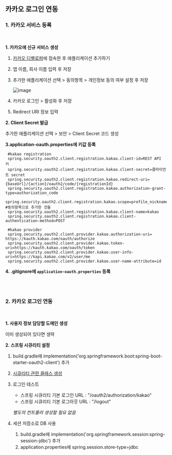 ## 카카오 로그인 연동

### 1. 카카오 서비스 등록
<br>

**1. 카카오에 신규 서비스 생성**

1. [카카오 디벨로퍼](https://developers.kakao.com/console/app)에 접속한 후 애플리케이션 추가하기
2. 앱 이름, 회사 이름 입력 후 저장
3. 추가한 애플리케이션 선택 > 동의항목 > 개인정보 동의 여부 설정 후 저장

    ![image](https://user-images.githubusercontent.com/67725652/123586705-15ba0e00-d820-11eb-9075-aa92232e42cb.png)

4. 카카오 로그인 > 활성화 후 저장
5. Redirect URI 정보 입력

**2. Client Secret 발급**

추가한 애플리케이션 선택 > 보안 > Client Secret 코드 생성

**3.application-oauth.properties에 키값 등록**

 ```properties
  #kakao registration
  spring.security.oauth2.client.registration.kakao.client-id=REST API 키
  spring.security.oauth2.client.registration.kakao.client-secret=클라이언트 secret
  spring.security.oauth2.client.registration.kakao.redirect-uri={baseUrl}/{action}/oauth2/code/{registrationId}
  spring.security.oauth2.client.registration.kakao.authorization-grant-type=authorization_code
  spring.security.oauth2.client.registration.kakao.scope=profile_nickname,profile_image,account_email #동의항목으로 추가한 것들
  spring.security.oauth2.client.registration.kakao.client-name=kakao
  spring.security.oauth2.client.registration.kakao.client-authentication-method=POST
  
  #kakao provider
  spring.security.oauth2.client.provider.kakao.authorization-uri= https://kauth.kakao.com/oauth/authorize
  spring.security.oauth2.client.provider.kakao.token-uri=https://kauth.kakao.com/oauth/token
  spring.security.oauth2.client.provider.kakao.user-info-uri=https://kapi.kakao.com/v2/user/me
  spring.security.oauth2.client.provider.kakao.user-name-attribute=id

```

**4. .gitignore에 `application-oauth.properties` 등록**

<br>
<br>

### 2. 카카오 로그인 연동
<br>

**1. 사용자 정보 담당할 도메인 생성**

이미 생성되어 있다면 생략

**2. 스프링 시큐리티 설정**

1. build.gradle에 implementation('org.springframework.boot:spring-boot-starter-oauth2-client') 추가
2. [시큐리티 관련 클래스 생성](./config/auth/)

3. 로그인 테스트
    - 스프링 시큐리티 기본 로그인 URL : "/oauth2/authorization/kakao"
    - 스프링 시큐리티 기본 로그아웃 URL : "/logout"
    
    *별도의 컨트롤러 생성할 필요 없음*
4. 세션 저장소로 DB 사용
    1. build.gradle에 implementation('org.springframework.session:spring-session-jdbc') 추가
    2. application.properties에 spring.session.store-type=jdbc 
